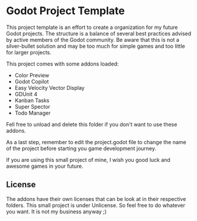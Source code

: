 # Godot Project Template

This project template is an effort to create a organization for my future Godot projects. The structure is a balance of several best practices advised by active members of the Godot community. Be aware that this is not a silver-bullet solution and may be too much for simple games and too little for larger projects.

This project comes with some addons loaded:

* Color Preview
* Godot Copilot
* Easy Velocity Vector Display
* GDUnit 4
* Kanban Tasks
* Super Spector
* Todo Manager

Fell free to unload and delete this folder if you don't want to use these addons.

As a last step, remember to edit the project.godot file to change the name of the project before starting you game development journey.

If you are using this small project of mine, I wish you good luck and awesome games in your future.

## License

The addons have their own licenses that can be look at in their respective folders. This small project is under Unlicense. So feel free to do whatever you want. It is not my business anyway ;)
